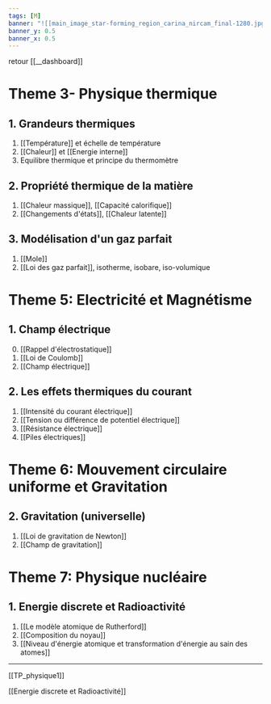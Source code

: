```yaml
---
tags: [M] 
banner: "![[main_image_star-forming_region_carina_nircam_final-1280.jpg]]"
banner_y: 0.5
banner_x: 0.5
---
```


retour [[__dashboard]]

# Theme 3- Physique thermique
## 1. Grandeurs thermiques
1. [[Température]] et échelle de température
2. [[Chaleur]] et [[Energie interne]]
3. Equilibre thermique et principe du thermomètre
## 2. Propriété thermique de la matière
1. [[Chaleur massique]], [[Capacité calorifique]]
2. [[Changements d'états]], [[Chaleur latente]]
## 3. Modélisation d'un gaz parfait
1. [[Mole]]
2. [[Loi des gaz parfait]], isotherme, isobare, iso-volumique

# Theme 5: Electricité et Magnétisme
## 1. Champ électrique
0. [[Rappel d'électrostatique]]
1. [[Loi de Coulomb]]
2. [[Champ électrique]]
## 2. Les effets thermiques du courant  
1. [[Intensité du courant électrique]] 
2. [[Tension ou différence de potentiel électrique]]
3. [[Résistance électrique]]
4. [[Piles électriques]]

# Theme 6: Mouvement circulaire uniforme et Gravitation
## 2. Gravitation (universelle)
1. [[Loi de gravitation de Newton]]
2. [[Champ de gravitation]]

# Theme 7: Physique nucléaire
## 1. Energie discrete et Radioactivité
1. [[Le modèle atomique de Rutherford]]
2. [[Composition du noyau]]
3. [[Niveau d'énergie atomique et transformation d'énergie au sain des atomes]]






---
[[TP_physique1]]

[[Energie discrete et Radioactivité]]